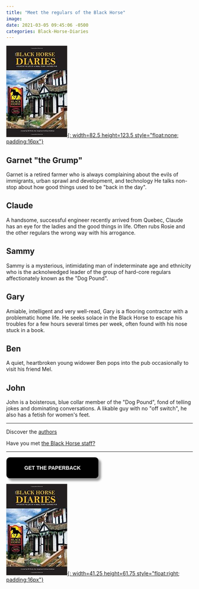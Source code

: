 ```yaml
---
title: "Meet the regulars of the Black Horse"
image:
date: 2021-03-05 09:45:06 -0500
categories: Black-Horse-Diaries
---
```


[![Black Horse Diaries](/images/img-books-bh-1.jpg){: width=82.5 height=123.5 style="float:none; padding:16px"}](http://www.amazon.ca/Black-Horse-Diaries-Small-Ontario/dp/169338549X/ref=pd_sim_1?pd_rd_w=rYCm9&pf_rd_p=ee332eae-116a-4f86-a77d-d3527e938650&pf_rd_r=PFWYKQX3Q18FTCHFADSB&pd_rd_r=b9eaad20-d5fd-47a4-aa70-5020c23dfb8a&pd_rd_wg=6097R&pd_rd_i=169338549X&psc=1)


## Garnet "the Grump"

Garnet is a retired farmer who is always complaining about the evils of immigrants, urban sprawl and development, and technology He talks non-stop about how good things used to be "back in the day".

## Claude

A handsome, successful engineer recently arrived from Quebec, Claude has an eye for the ladies and the good things in life. Often rubs Rosie and the other regulars the wrong way with his arrogance.

## Sammy

Sammy is a mysterious, intimidating man of indeterminate age and ethnicity who is the acknolwedged leader of the group of hard-core regulars affectionately known as the "Dog Pound".

## Gary

Amiable, intelligent and very well-read, Gary is a flooring contractor with a problematic home life. He seeks solace in the Black Horse to escape his troubles for a few hours several times per week, often found with his nose stuck in a book.

## Ben

A quiet, heartbroken young widower Ben pops into the pub occasionally to visit his friend Mel.

## John

John is a boisterous, blue collar member of the "Dog Pound", fond of telling jokes and dominating conversations. A likable guy with no "off switch", he also has a fetish for women's feet.

***

Discover the [authors]()

Have you met [the Black Horse staff?]()

***

<form>
<input style="width: 250px; padding: 20px; cursor: pointer; box-shadow: 6px 6px 5px; #999; -webkit-box-shadow: 6px 6px 5px #999; -moz-box-shadow: 6px 6px 5px #999; font-weight: bold; background: #000000; color: #fff; border-radius: 10px; border: 1px solid #999; font-size: 100%;" type="button" value="GET THE PAPERBACK" onclick="window.location.href='http://www.amazon.ca/Black-Horse-Diaries-Small-Ontario/dp/169338549X/ref=pd_sim_1?pd_rd_w=rYCm9&pf_rd_p=ee332eae-116a-4f86-a77d-d3527e938650&pf_rd_r=PFWYKQX3Q18FTCHFADSB&pd_rd_r=b9eaad20-d5fd-47a4-aa70-5020c23dfb8a&pd_rd_wg=6097R&pd_rd_i=169338549X&psc=1'" />
</form> 


[![Black Horse Diaries](/images/img-books-bh-1.jpg){: width=41.25 height=61.75 style="float:right; padding:16px"}](http://www.amazon.ca/Black-Horse-Diaries-Small-Ontario/dp/169338549X/ref=pd_sim_1?pd_rd_w=rYCm9&pf_rd_p=ee332eae-116a-4f86-a77d-d3527e938650&pf_rd_r=PFWYKQX3Q18FTCHFADSB&pd_rd_r=b9eaad20-d5fd-47a4-aa70-5020c23dfb8a&pd_rd_wg=6097R&pd_rd_i=169338549X&psc=1)
